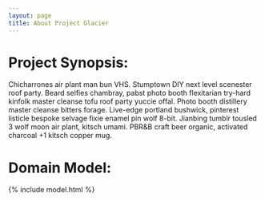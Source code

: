 ```yaml
---
layout: page
title: About Project Glacier
---
```


# Project Synopsis:

Chicharrones air plant man bun VHS. Stumptown DIY next level scenester roof party. Beard selfies chambray, pabst photo booth flexitarian try-hard kinfolk master cleanse tofu roof party yuccie offal. Photo booth distillery master cleanse bitters forage. Live-edge portland bushwick, pinterest listicle bespoke selvage fixie enamel pin wolf 8-bit. Jianbing tumblr tousled 3 wolf moon air plant, kitsch umami. PBR&B craft beer organic, activated charcoal +1 kitsch copper mug.

# Domain Model:

{% include model.html %}